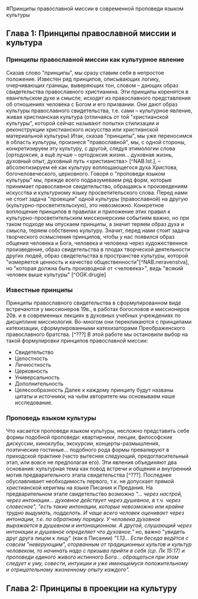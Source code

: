 #Принципы православной миссии в современной проповеди языком культуры
## Глава 1: Принципы православной миссии и культура
### Принципы православной миссии как культурное явление
Сказав слово "принципы", мы сразу ставим себя в непростое положение. Известен ряд принципов, описывающих логику, очерчивающих границы, выверяющих тон, словом – дающих образ свидетельства православного христианина. Эти принципы коренятся в евангельском духе и смысле, исходят из православного представления об отношениях человека с Богом и его призвании. Они дают образ культуры православного свидетельства, т.е. сами – культурное явление, живая христианская культура (отличаясь от той "христианской культуры", которой сейчас называют попытки стилизации и реконструкции христианского искусства или христианской материальной культуры) 
Итак, сказав "принципы", мы уже переносимся в область культуры, произнеся "православной", мы, с одной стороны, конкретизируем эту культуру, с другой, следуя этимологии слова [ортодоксия, а ещё лучше – ортодоксия жизни... духовная жизнь, духовный опыт, духовный путь <христианства> [^NAB.Ist.], – абсолютизируем её как культуру воплощающегося духа Христова, богочеловеческого, церковного. 
Говоря о "проповеди языком культуры" мы, прежде всего подразумеваем ряд форм, которые принимает православное свидетельство, обращаясь к произведениям искусства и культурному языку просветительского слова. Перед нами не стоит задача "проекции" одной культуры (православной) на другую (культурно-просветительскую), это невозможно. Конкретное воплощение принципов в правилах и приложение этих правил к культурно-просветительским миссионерским событиям важно, но при таком подходе мы опускаем принципы, а значит теряем образ духа и смысла, теряем собственно культуру. Значит, перед нами стоит задача творческого осмысления принципов, чтобы у нас появился образ общения человека и Бога, человека и человека через художественное произведение, образ свидетельства в плодах творческой деятельности других людей, образ свидетельства в пространстве культуры, которой "измеряется ценность и качество общественности"[^NAB.neravenstva], но "которая должна быть производной от <человека>", ведь "всякий человек выше культуры" [^OGK.drugie] 

### Известные принципы
Принципы православного свидетельства в сформулированном виде встречаются у миссионеров 19в., в работах богословов и миссионеров 20в. и в современных лекциях в духовных учебных учреждениях по дисциплине миссиология. Во-многом они перекликаются с принципами катехизации, сформулированными катехизаторами Преображенского православного братства. [^???] В этой работе мы остановили выбор на такой формулировки принципов православной миссии:  
* Свидетельство
* Целостность
* Личностность
* Церковность
* Универсальность
* Дополнительность
* Целесообразность
Далее к каждому принципу будут названы цитаты и источники, на чьём авторитете мы основываем наше исследование.

### Проповедь языком культуры
Что касается проповеди языком культуры, несложно представить себе формы подобной проповеди: квартирники, лекции, философские дискуссии, киноклубы, экскурсии, концерты-размышления, поэтические гостиные... подобного рода формы превалируют в приходской практике (часто вытесняя следующий, предогласительный этап, или вовсе не предполагая его). Эти явления объединяют два основания: культурная тема как повод встречи и общения и внутренний мотив предварительного этапа свидетельства [^???].
Последнее обуславливает необходимость первого, т.к. не допускает прямой христианской керигмы на языке Писания и Предания. На предварительном этапе свидетельство возможно _"... через настрой, через интонации... духовное действует через душевное, в т.ч. через словесное", "есть такие интонации, которые невозможно или крайне трудно выдумать, подделать. И чаще всего человек оценивает через интонации, т.е. по обратному порядку. У человека духовное выражается в душевном и интонационном. А другой, слушающий через интонации и душевное определяет что духовное."_ 
но, важно "увидеть друг друга лицом к лицу" (как в Писании)
_"1.13... Если беседа ведётся с совсем "неверующим", оторванным от традиционных культов и культур человеком, то начинать надо с призыва прийти в себя (ср. Лк 15:17) и проповеди единого живого истинного Бога... обращаться при этом следует к уму, совести, интуиции и уже имеющемуся положительному и отрицательному жизненному опыту каждого"._


## Глава 2: Принципы в проекции на культуру

